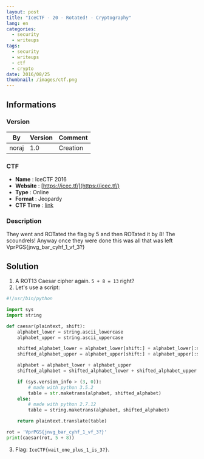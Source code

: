 ```yaml
---
layout: post
title: "IceCTF - 20 - Rotated! - Cryptography"
lang: en
categories:
  - security
  - writeups
tags:
  - security
  - writeups
  - ctf
  - crypto
date: 2016/08/25
thumbnail: /images/ctf.png
---
```

## Informations

### Version

| By    | Version | Comment
| ---   | ---     | ---
| noraj | 1.0     | Creation

### CTF

- **Name** : IceCTF 2016
- **Website** : [https://icec.tf/](https://icec.tf/)
- **Type** : Online
- **Format** : Jeopardy
- **CTF Time** : [link](https://ctftime.org/event/319)

### Description

They went and ROTated the flag by 5 and then ROTated it by 8! The scoundrels! Anyway once they were done this was all that was left VprPGS{jnvg_bar_cyhf_1_vf_3?}

## Solution

1. A ROT13 Caesar cipher again. `5 + 8 = 13` right?
2. Let's use a script:
```python
#!/usr/bin/python

import sys
import string

def caesar(plaintext, shift):
    alphabet_lower = string.ascii_lowercase
    alphabet_upper = string.ascii_uppercase

    shifted_alphabet_lower = alphabet_lower[shift:] + alphabet_lower[:shift]
    shifted_alphabet_upper = alphabet_upper[shift:] + alphabet_upper[:shift]

    alphabet = alphabet_lower + alphabet_upper
    shifted_alphabet = shifted_alphabet_lower + shifted_alphabet_upper

    if (sys.version_info > (3, 0)):
        # made with python 3.5.2
        table = str.maketrans(alphabet, shifted_alphabet)
    else:
        # made with python 2.7.12
        table = string.maketrans(alphabet, shifted_alphabet)

    return plaintext.translate(table)

rot = 'VprPGS{jnvg_bar_cyhf_1_vf_3?}'
print(caesar(rot, 5 + 8))
```
3. Flag: `IceCTF{wait_one_plus_1_is_3?}`.
